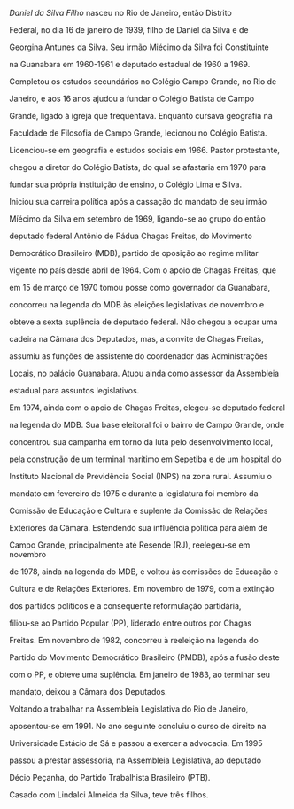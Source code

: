 

*Daniel da Silva Filho* nasceu no Rio de Janeiro, então Distrito

Federal, no dia 16 de janeiro de 1939, filho de Daniel da Silva e de

Georgina Antunes da Silva. Seu irmão Miécimo da Silva foi Constituinte

na Guanabara em 1960-1961 e deputado estadual de 1960 a 1969.



Completou os estudos secundários no Colégio Campo Grande, no Rio de

Janeiro, e aos 16 anos ajudou a fundar o Colégio Batista de Campo

Grande, ligado à igreja que frequentava. Enquanto cursava geografia na

Faculdade de Filosofia de Campo Grande, lecionou no Colégio Batista.

Licenciou-se em geografia e estudos sociais em 1966. Pastor protestante,

chegou a diretor do Colégio Batista, do qual se afastaria em 1970 para

fundar sua própria instituição de ensino, o Colégio Lima e Silva.



Iniciou sua carreira política após a cassação do mandato de seu irmão

Míécimo da Silva em setembro de 1969, ligando-se ao grupo do então

deputado federal Antônio de Pádua Chagas Freitas, do Movimento

Democrático Brasileiro (MDB), partido de oposição ao regime militar

vigente no país desde abril de 1964. Com o apoio de Chagas Freitas, que

em 15 de março de 1970 tomou posse como governador da Guanabara,

concorreu na legenda do MDB às eleições legislativas de novembro e

obteve a sexta suplência de deputado federal. Não chegou a ocupar uma

cadeira na Câmara dos Deputados, mas, a convite de Chagas Freitas,

assumiu as funções de assistente do coordenador das Administrações

Locais, no palácio Guanabara. Atuou ainda como assessor da Assembleia

estadual para assuntos legislativos.



Em 1974, ainda com o apoio de Chagas Freitas, elegeu-se deputado federal

na legenda do MDB. Sua base eleitoral foi o bairro de Campo Grande, onde

concentrou sua campanha em torno da luta pelo desenvolvimento local,

pela construção de um terminal marítimo em Sepetiba e de um hospital do

Instituto Nacional de Previdência Social (INPS) na zona rural. Assumiu o

mandato em fevereiro de 1975 e durante a legislatura foi membro da

Comissão de Educação e Cultura e suplente da Comissão de Relações

Exteriores da Câmara. Estendendo sua influência política para além de

Campo Grande, principalmente até Resende (RJ), reelegeu-se em novembro

de 1978, ainda na legenda do MDB, e voltou às comissões de Educação e

Cultura e de Relações Exteriores. Em novembro de 1979, com a extinção

dos partidos políticos e a consequente reformulação partidária,

filiou-se ao Partido Popular (PP), liderado entre outros por Chagas

Freitas. Em novembro de 1982, concorreu à reeleição na legenda do

Partido do Movimento Democrático Brasileiro (PMDB), após a fusão deste

com o PP, e obteve uma suplência. Em janeiro de 1983, ao terminar seu

mandato, deixou a Câmara dos Deputados.



Voltando a trabalhar na Assembleia Legislativa do Rio de Janeiro,

aposentou-se em 1991. No ano seguinte concluiu o curso de direito na

Universidade Estácio de Sá e passou a exercer a advocacia. Em 1995

passou a prestar assessoria, na Assembleia Legislativa, ao deputado

Décio Peçanha, do Partido Trabalhista Brasileiro (PTB).



Casado com Lindalci Almeida da Silva, teve três filhos.



